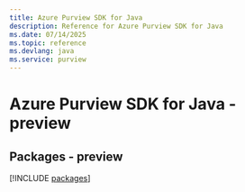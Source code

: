 ```yaml
---
title: Azure Purview SDK for Java
description: Reference for Azure Purview SDK for Java
ms.date: 07/14/2025
ms.topic: reference
ms.devlang: java
ms.service: purview
---
```

# Azure Purview SDK for Java - preview
## Packages - preview
[!INCLUDE [packages](purview-index.md)]